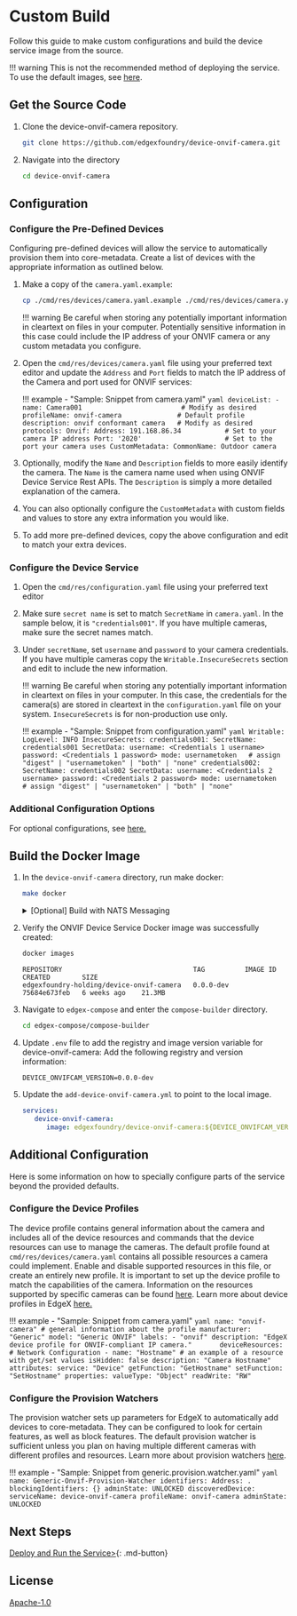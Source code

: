 # Custom Build

Follow this guide to make custom configurations and build the device service image from the source.

!!! warning
      This is not the recommended method of deploying the service. To use the default images, see [here](./deployment.md).

## Get the Source Code

1. Clone the device-onvif-camera repository.
   ```bash
   git clone https://github.com/edgexfoundry/device-onvif-camera.git
   ```
   
2. Navigate into the directory
   ```bash
   cd device-onvif-camera
   ```


## Configuration

### Configure the Pre-Defined Devices

Configuring pre-defined devices will allow the service to automatically provision them into core-metadata. Create a list of devices with the appropriate information as outlined below.

1. Make a copy of the `camera.yaml.example`:  
   ```bash
   cp ./cmd/res/devices/camera.yaml.example ./cmd/res/devices/camera.yaml
   ```

    !!! warning
        Be careful when storing any potentially important information in cleartext on files in your computer. Potentially sensitive information in this case could include the IP address of your ONVIF camera or any custom metadata you configure.

2. Open the `cmd/res/devices/camera.yaml` file using your preferred text editor and update the `Address` and `Port` fields to match the IP address of the Camera and port used for ONVIF services:
    
    !!! example - "Sample: Snippet from camera.yaml"
        ```yaml
        deviceList:
        - name: Camera001                         # Modify as desired
           profileName: onvif-camera              # Default profile
           description: onvif conformant camera   # Modify as desired
           protocols:
              Onvif:
                 Address: 191.168.86.34           # Set to your camera IP address
                 Port: '2020'                     # Set to the port your camera uses
              CustomMetadata:
                 CommonName: Outdoor camera
        ```

3. Optionally, modify the `Name` and `Description` fields to more easily identify the camera. The `Name` is the camera name used when using ONVIF Device Service Rest APIs. The `Description` is simply a more detailed explanation of the camera.
4. You can also optionally configure the `CustomMetadata` with custom fields and values to store any extra information you would like.

5. To add more pre-defined devices, copy the above configuration and edit to match your extra devices.


### Configure the Device Service
1. Open the `cmd/res/configuration.yaml` file using your preferred text editor

2. Make sure `secret name` is set to match `SecretName` in `camera.yaml`. In the sample below, it is `"credentials001"`. If you have multiple cameras, make sure the secret names match.
 
3. Under `secretName`, set `username` and `password` to your camera credentials. If you have multiple cameras copy the `Writable.InsecureSecrets` section and edit to include the new information.

    !!! warning
        Be careful when storing any potentially important information in cleartext on files in your computer. In this case, the credentials for the camera(s) are stored in cleartext in the `configuration.yaml` file on your system.
        `InsecureSecrets` is for non-production use only.

    !!! example - "Sample: Snippet from configuration.yaml"
        ```yaml
        Writable:
        LogLevel: INFO
        InsecureSecrets:
           credentials001:
              SecretName: credentials001
              SecretData:
                 username: <Credentials 1 username>
                 password: <Credentials 1 password>
                 mode: usernametoken   # assign "digest" | "usernametoken" | "both" | "none"
           credentials002:
              SecretName: credentials002
              SecretData:
                 username: <Credentials 2 username>
                 password: <Credentials 2 password>
                 mode: usernametoken    # assign "digest" | "usernametoken" | "both" | "none"
        ```

### Additional Configuration Options
For optional configurations, see [here.](#additional-configuration)

## Build the Docker Image

1. In the `device-onvif-camera` directory, run make docker:
      ```bash
      make docker
      ```
      <details>
      <summary>[Optional] Build with NATS Messaging</summary>
            Currently, the NATS Messaging capability (NATS MessageBus) is opt-in at build time. This means that the published Docker image and Snaps do not include the NATS messaging capability. To build the docker image using NATS, run make docker-nats:
            ```bash
            make docker-nats
            ```
            See [Compose Builder](https://github.com/edgexfoundry/edgex-compose/tree/main/compose-builder#gen) `nat-bus` option to generate compose file for NATS and local dev images.
      </details>

2. Verify the ONVIF Device Service Docker image was successfully created:
      ```bash
      docker images
      ```
      ```docker
      REPOSITORY                                 TAG          IMAGE ID       CREATED        SIZE
      edgexfoundry-holding/device-onvif-camera   0.0.0-dev    75684e673feb   6 weeks ago    21.3MB
      ```   

3. Navigate to `edgex-compose` and enter the `compose-builder` directory.     
      ```bash
      cd edgex-compose/compose-builder
   ```

4. Update `.env` file to add the registry and image version variable for device-onvif-camera:
      Add the following registry and version information:
      ```env
      DEVICE_ONVIFCAM_VERSION=0.0.0-dev
      ```

5. Update the `add-device-onvif-camera.yml` to point to the local image.
      ```yml
      services:
         device-onvif-camera:
            image: edgexfoundry/device-onvif-camera:${DEVICE_ONVIFCAM_VERSION}
      ```

## Additional Configuration

Here is some information on how to specially configure parts of the service beyond the provided defaults.  

### Configure the Device Profiles

The device profile contains general information about the camera and includes all of the device resources and commands that the device resources can use to manage the cameras. The default profile found at `cmd/res/devices/camera.yaml` contains all possible resources a camera could implement. Enable and disable supported resources in this file, or create an entirely new profile. It is important to set up the device profile to match the capabilities of the camera. Information on the resources supported by specific cameras can be found [here](../supplementary-info/ONVIF-protocol.md#tested-onvif-cameras). Learn more about device profiles in EdgeX [here.](../../../../profile/Ch-DeviceProfile)

!!! example - "Sample: Snippet from camera.yaml"
       ```yaml
       name: "onvif-camera" # general information about the profile
       manufacturer:  "Generic"
       model: "Generic ONVIF"
       labels:
         - "onvif"
       description: "EdgeX device profile for ONVIF-compliant IP camera."      
       deviceResources:
         # Network Configuration
         - name: "Hostname" # an example of a resource with get/set values
           isHidden: false
           description: "Camera Hostname"
           attributes:
             service: "Device"
             getFunction: "GetHostname"
             setFunction: "SetHostname"
           properties:
             valueType: "Object"
             readWrite: "RW"
       ```

### Configure the Provision Watchers

The provision watcher sets up parameters for EdgeX to automatically add devices to core-metadata. They can be configured to look for certain features, as well as block features. The default provision watcher is sufficient unless you plan on having multiple different cameras with different profiles and resources. Learn more about provision watchers [here](../../../../../core/metadata/Ch-Metadata/#provision-watcher).
 
!!! example - "Sample: Snippet from generic.provision.watcher.yaml"
    ```yaml
    name: Generic-Onvif-Provision-Watcher
    identifiers:
      Address: .
    blockingIdentifiers: {}
    adminState: UNLOCKED
    discoveredDevice:
        serviceName: device-onvif-camera
        profileName: onvif-camera
        adminState: UNLOCKED
    ```

## Next Steps
[Deploy and Run the Service>](./deployment.md){: .md-button}

## License

[Apache-1.0](https://github.com/edgexfoundry-holding/device-onvif-camera/blob/main/LICENSE)
